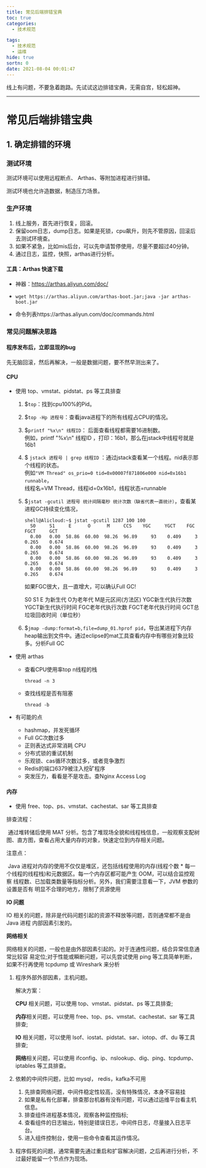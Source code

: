```yaml
---
title: 常见后端排错宝典
toc: true
categories:
  - 技术规范

tags:
  - 技术规范
  - 运维
hide: true
sortn: 0
date: 2021-08-04 00:01:47
---
```


线上有问题，不要急着跑路。先试试这边排错宝典，无需自宫，轻松超神。
<!-- more -->

------



# 常见后端排错宝典



## 1. 确定排错的环境



### 测试环境

测试环境可以使用远程断点、 Arthas、等附加进程进行排错。

测试环境也允许造数据，制造压力场景。



### 生产环境

1. 线上服务，首先进行恢复，回滚。
2. 保留oom日志，dump日志。如果是死锁，cpu飙升，则先不管原因，回滚后去测试环境查。
3. 如果不紧急，比如mis后台，可以先申请暂停使用，尽量不要超过40分钟。
4. 通过日志，监控，快照，arthas进行分析。



#### 工具：Arthas 快速下载

- 神器：https://arthas.aliyun.com/doc/

- `wget https://arthas.aliyun.com/arthas-boot.jar;java -jar arthas-boot.jar`

- 命令列表https://arthas.aliyun.com/doc/commands.html



### 常见问题解决思路



#### 程序发布后，立即显现的bug

先无脑回滚，然后再解决，一般是数据问题，要不然早测出来了。





#### CPU

- 使用 top、vmstat、pidstat、ps 等工具排查

  1. $`top`：找到cpu100%的Pid。

  2. $`top -Hp 进程号`：查看java进程下的所有线程占CPU的情况。

  3. $`printf "%x\n" 线程ID`： 后面查看线程都需要16进制数。<br>例如，printf "%x\n" 线程ID ，打印：16b1，那么在jstack中线程号就是16b1

  4. $ `jstack 进程号 | grep 线程ID` ：通过jstack查看某一个线程。nid表示那个线程的状态。<br>例如`"VM Thread" os_prio=0 tid=0x00007f871806e000 nid=0x16b1 runnable`，<br>线程名=VM Thread，线程id=0x16b1，线程状态=runnable

  5. $`jstat -gcutil 进程号 统计间隔毫秒 统计次数（缺省代表一直统计）`，查看某进程GC持续变化情况，

     ```shell
     shell@Alicloud:~$ jstat -gcutil 1287 100 100
       S0     S1     E      O      M     CCS    YGC     YGCT    FGC    FGCT     GCT   
       0.00   0.00  58.86  60.00  98.26  96.89     93    0.409     3    0.265    0.674
       0.00   0.00  58.86  60.00  98.26  96.89     93    0.409     3    0.265    0.674
       0.00   0.00  58.86  60.00  98.26  96.89     93    0.409     3    0.265    0.674
       0.00   0.00  58.86  60.00  98.26  96.89     93    0.409     3    0.265    0.674
     ```

     如果FGC很大，且一直增大，可以确认Full GC! 

     S0 S1 E 为新生代
     O为老年代
     M是元区间(方法区)
     YGC新生代执行次数
     YGCT新生代执行时间
     FGC老年代执行次数
     FGCT老年代执行时间
     GCT总垃圾回收时间（单位秒）

  6. $`jmap -dump:format=b,file=dump_01.hprof pid`，导出某进程下内存heap输出到文件中。通过eclipse的mat工具查看内存中有哪些对象比较多。分析Full GC

- 使用 arthas

  - 查看CPU使用率top n线程的栈 

    `thread -n 3`

  - 查找线程是否有阻塞

    `thread -b`

- 有可能的点

  - hashmap，并发死循环
  - Full GC次数过多
  - 正则表达式非常消耗 CPU
  - 分布式锁的重试机制
  - 乐观锁、cas循环次数过多，或者竞争激烈
  - Redis的端口6379被注入挖矿程序
  - 突发压力，看看是不是攻击。查Nginx Access Log 



#### 内存

- 使用 free、top、ps、vmstat、cachestat、sar 等工具排查

排查流程：

​		通过堆转储后使用 MAT 分析。包含了堆现场全貌和线程栈信息，一般观察支配树图、直方图，查看占用大量内存的对象，快速定位到内存相关问题。

注意点：

​		Java 进程对内存的使用不仅仅是堆区，还包括线程使用的内存(线程个数 * 每一个线程的线程栈)和元数据区。每一个内存区都可能产生 OOM，可以结合监控观察 线程数、已加载类数量等指标分析。另外，我们需要注意看一下，JVM 参数的设置是否有 明显不合理的地方，限制了资源使用



**IO 问题**

IO 相关的问题，除非是代码问题引起的资源不释放等问题，否则通常都不是由 Java 进程 内部因素引发的。



**网络相关**

网络相关的问题，一般也是由外部因素引起的。对于连通性问题，结合异常信息通常比较容 易定位;对于性能或瞬断问题，可以先尝试使用 ping 等工具简单判断，如果不行再使用 tcpdump 或 Wireshark 来分析





1. 程序外部外部因素，主机问题。

   解决方案：

   **CPU** 相关问题，可以使用 top、vmstat、pidstat、ps 等工具排查;

   **内存**相关问题，可以使用 free、top、ps、vmstat、cachestat、sar 等工具排查;

   **IO** 相关问题，可以使用 lsof、iostat、pidstat、sar、iotop、df、du 等工具排查;

   **网络**相关问题，可以使用 ifconfig、ip、nslookup、dig、ping、tcpdump、iptables 等工具排查。

2. 依赖的中间件问题，比如 mysql， redis，kafka不可用

   1. 先排查网络问题，中间件稳定性较高，没有特殊情况，本身不容易挂
   2. 如果是私有化部署，排查那台机器有没有问题，可以通过运维平台看主机信息。
   3. 排查组件进程基本情况，观察各种监控指标;
   4. 查看组件的日志输出，特别是错误日志，中间件日志，尽量接入日志平台。
   5. 进入组件控制台，使用一些命令查看其运作情况。

3. 程序假死的问题，通常需要先通过重启和扩容解决问题，之后再进行分析，不过最好能留一个节点作为现场。

   

   

